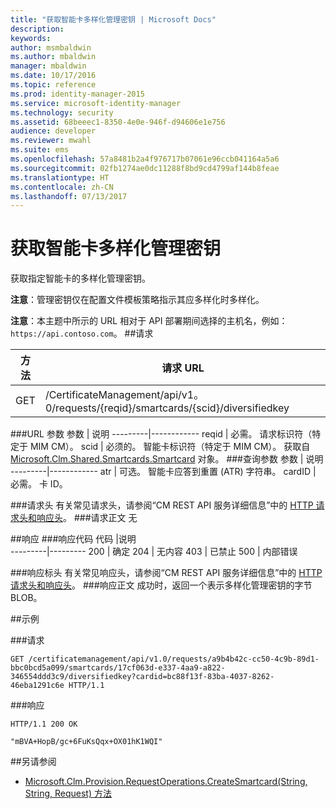```yaml
---
title: "获取智能卡多样化管理密钥 | Microsoft Docs"
description: 
keywords: 
author: msmbaldwin
ms.author: mbaldwin
manager: mbaldwin
ms.date: 10/17/2016
ms.topic: reference
ms.prod: identity-manager-2015
ms.service: microsoft-identity-manager
ms.technology: security
ms.assetid: 68beeec1-8350-4e0e-946f-d94606e1e756
audience: developer
ms.reviewer: mwahl
ms.suite: ems
ms.openlocfilehash: 57a8481b2a4f976717b07061e96ccb041164a5a6
ms.sourcegitcommit: 02fb1274ae0dc11288f8bd9cd4799af144b8feae
ms.translationtype: HT
ms.contentlocale: zh-CN
ms.lasthandoff: 07/13/2017
---
```

# <a name="get-smartcard-diversified-admin-key"></a>获取智能卡多样化管理密钥
获取指定智能卡的多样化管理密钥。

**注意**：管理密钥仅在配置文件模板策略指示其应多样化时多样化。

**注意**：本主题中所示的 URL 相对于 API 部署期间选择的主机名，例如： `https://api.contoso.com`。
##<a name="request"></a>请求


方法  |请求 URL  
---------|---------
GET     |/CertificateManagement/api/v1。0/requests/{reqid}/smartcards/{scid}/diversifiedkey

###<a name="url-parameters"></a>URL 参数
参数 | 说明
---------|------------
reqid | 必需。 请求标识符（特定于 MIM CM）。
scid | 必须的。 智能卡标识符（特定于 MIM CM）。 获取自 [Microsoft.Clm.Shared.Smartcards.Smartcard](http://msdn.microsoft.com/library/microsoft.clm.shared.smartcards.smartcard.aspx) 对象。
###<a name="query-parameters"></a>查询参数
参数 | 说明
---------|------------
atr | 可选。 智能卡应答到重置 (ATR) 字符串。
cardID | 必需。 卡 ID。

###<a name="request-headers"></a>请求头
有关常见请求头，请参阅“CM REST API 服务详细信息”中的 [HTTP 请求头和响应头](certificate-management-rest-api-service-details.md#http-request-and-response-headers)。
###<a name="request-body"></a>请求正文
无

##<a name="response"></a>响应
###<a name="response-codes"></a>响应代码
代码  |说明  
---------|---------
200     | 确定
204 | 无内容
403 | 已禁止
500 | 内部错误

###<a name="response-headers"></a>响应标头
有关常见响应头，请参阅“CM REST API 服务详细信息”中的 [HTTP 请求头和响应头](certificate-management-rest-api-service-details.md#http-request-and-response-headers)。
###<a name="response-body"></a>响应正文
成功时，返回一个表示多样化管理密钥的字节 BLOB。

##<a name="example"></a>示例

###<a name="request"></a>请求
```
GET /certificatemanagement/api/v1.0/requests/a9b4b42c-cc50-4c9b-89d1-bbc0bcd5a099/smartcards/17cf063d-e337-4aa9-a822-346554ddd3c9/diversifiedkey?cardid=bc88f13f-83ba-4037-8262-46eba1291c6e HTTP/1.1
```
###<a name="response"></a>响应
```
HTTP/1.1 200 OK

"mBVA+HopB/gc+6FuKsQqx+OX01hK1WQI"
```       
##<a name="see-also"></a>另请参阅

- [Microsoft.Clm.Provision.RequestOperations.CreateSmartcard(String, String, Request) 方法](https://msdn.microsoft.com/library/windows/desktop/bb456812.aspx)
